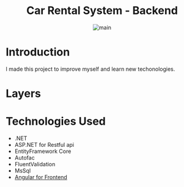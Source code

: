 <h1 align="center">Car Rental System - Backend</h1> 
<p align="center">
  <img src="https://www.linkedin.com/posts/ferit-berkay-kabil-610413203_kodalamaio-dan-engin-demirogun-yapt%C4%B1g%C4%B1-activity-6790741754132914177-Q84X" alt="main">
</p>

# Introduction

I made this project to improve myself and learn new techonologies.

# Layers


# Technologies Used

* .NET
* ASP.NET for Restful api
* EntityFramework Core
* Autofac
* FluentValidation
* MsSql
* [Angular for Frontend](https://github.com//car-rental-ng)
</div>
